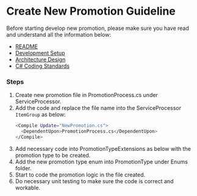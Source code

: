 # Create New Promotion Guideline

Before starting develop new promotion, please make sure you have read and understand all the information below:
- [README](../README.md)
- [Development Setup](dev-setup.md)
- [Architecture Design](architecture-design.md)
- [C# Coding Standards](https://www.dofactory.com/csharp-coding-standards)

### Steps
1. Create new promotion file in PromotionProcess.cs under ServiceProcessor.   
2. Add the code and replace the file name into the ServiceProcessor `ItemGroup` as below:  
    ```sh
    <Compile Update="NewPromotion.cs">
      <DependentUpon>PromotionProcess.cs</DependentUpon>
    </Compile>
    ```
3. Add necessary code into PromotionTypeExtensions as below with the promotion type to be created.
4. Add the new promotion type enum into PromotionType under Enums folder.
5. Start to code the promotion logic in the file created.
6. Do necessary unit testing to make sure the code is correct and workable.
